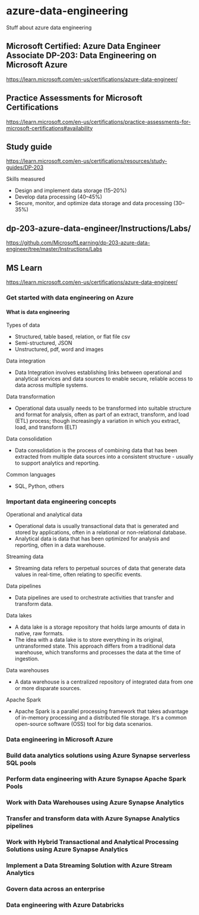 # azure-data-engineering
Stuff about azure data engineering

## Microsoft Certified: Azure Data Engineer Associate DP-203: Data Engineering on Microsoft Azure

https://learn.microsoft.com/en-us/certifications/azure-data-engineer/


## Practice Assessments for Microsoft Certifications

https://learn.microsoft.com/en-us/certifications/practice-assessments-for-microsoft-certifications#availability

## Study guide

https://learn.microsoft.com/en-us/certifications/resources/study-guides/DP-203


Skills measured
* Design and implement data storage (15–20%)
* Develop data processing (40–45%)
* Secure, monitor, and optimize data storage and data processing (30–35%)

## dp-203-azure-data-engineer/Instructions/Labs/

https://github.com/MicrosoftLearning/dp-203-azure-data-engineer/tree/master/Instructions/Labs

## MS Learn

https://learn.microsoft.com/en-us/certifications/azure-data-engineer/

### Get started with data engineering on Azure

#### What is data engineering

Types of data
* Structured, table based, relation, or flat file csv
* Semi-structured, JSON
* Unstructured, pdf, word and images

Data integration
* Data Integration involves establishing links between operational and analytical services and data sources to enable secure, reliable access to data across multiple systems. 

Data transformation
* Operational data usually needs to be transformed into suitable structure and format for analysis, often as part of an extract, transform, and load (ETL) process; though increasingly a variation in which you extract, load, and transform (ELT)

Data consolidation
* Data consolidation is the process of combining data that has been extracted from multiple data sources into a consistent structure - usually to support analytics and reporting.

Common languages
* SQL, Python, others

### Important data engineering concepts

Operational and analytical data
* Operational data is usually transactional data that is generated and stored by applications, often in a relational or non-relational database. 
* Analytical data is data that has been optimized for analysis and reporting, often in a data warehouse.

Streaming data
* Streaming data refers to perpetual sources of data that generate data values in real-time, often relating to specific events.

Data pipelines
* Data pipelines are used to orchestrate activities that transfer and transform data.

Data lakes
* A data lake is a storage repository that holds large amounts of data in native, raw formats.
* The idea with a data lake is to store everything in its original, untransformed state. This approach differs from a traditional data warehouse, which transforms and processes the data at the time of ingestion.

Data warehouses
* A data warehouse is a centralized repository of integrated data from one or more disparate sources.

Apache Spark
* Apache Spark is a parallel processing framework that takes advantage of in-memory processing and a distributed file storage. It's a common open-source software (OSS) tool for big data scenarios.


### Data engineering in Microsoft Azure




### Build data analytics solutions using Azure Synapse serverless SQL pools

### Perform data engineering with Azure Synapse Apache Spark Pools

### Work with Data Warehouses using Azure Synapse Analytics

### Transfer and transform data with Azure Synapse Analytics pipelines

### Work with Hybrid Transactional and Analytical Processing Solutions using Azure Synapse Analytics

### Implement a Data Streaming Solution with Azure Stream Analytics

### Govern data across an enterprise

### Data engineering with Azure Databricks

